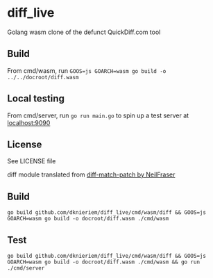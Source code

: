 # diff_live
Golang wasm clone of the defunct QuickDiff.com tool

## Build

From cmd/wasm, run `GOOS=js GOARCH=wasm go build -o  ../../docroot/diff.wasm`

## Local testing

From cmd/server, run `go run main.go` to spin up a test server at [localhost:9090](http://localhost:9090)

## License

See LICENSE file

diff module translated from [diff-match-patch by NeilFraser](http://code.google.com/p/google-diff-match-patch/)


## Build

`go build github.com/dknieriem/diff_live/cmd/wasm/diff && GOOS=js GOARCH=wasm go build -o docroot/diff.wasm ./cmd/wasm`

## Test

`go build github.com/dknieriem/diff_live/cmd/wasm/diff && GOOS=js GOARCH=wasm go build -o docroot/diff.wasm ./cmd/wasm && go run ./cmd/server`